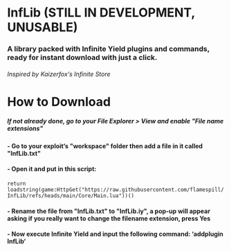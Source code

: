 # InfLib (STILL IN DEVELOPMENT, UNUSABLE)
### A library packed with Infinite Yield plugins and commands, ready for instant download with just a click.
###### *Inspired by Kaizerfox‘s Infinite Store*

# How to Download
##### If not already done, go to your File Explorer > View and enable "File name extensions"
#### - Go to your exploit‘s "workspace" folder then add a file in it called "InfLib.txt"
#### - Open it and put in this script:
```return loadstring(game:HttpGet("https://raw.githubusercontent.com/flamespill/InfLib/refs/heads/main/Core/Main.lua"))()```
#### - Rename the file from "InfLib.txt" to "InfLib.iy", a pop-up will appear asking if you really want to change the filename extension, press Yes
#### - Now execute Infinite Yield and input the following command: ‘addplugin InfLib‘
